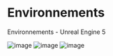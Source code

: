 # Environnements
Environnements - Unreal Engine 5

![image](https://github.com/justinedauphinais/Environnements/assets/95946160/bd82799c-ac07-4774-a5fb-ee6a55ce1c1a)
![image](https://github.com/justinedauphinais/Environnements/assets/95946160/994d1158-b8e3-4b90-9ea2-7a004f258005)
![image](https://github.com/justinedauphinais/Environnements/assets/95946160/4176eed9-6d0f-4dcf-8e20-27d1317fad3b)


